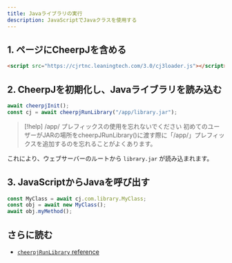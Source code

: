 ```yaml
---
title: Javaライブラリの実行
description: JavaScriptでJavaクラスを使用する
---
```


## 1. ページにCheerpJを含める

```html
<script src="https://cjrtnc.leaningtech.com/3.0/cj3loader.js"></script>
```

## 2. CheerpJを初期化し、Javaライブラリを読み込む

```js
await cheerpjInit();
const cj = await cheerpjRunLibrary("/app/library.jar");
```

> [!help] /app/ プレフィックスの使用を忘れないでください
> 初めてのユーザーがJARの場所をcheerpJRunLibrary()に渡す際に「/app/」プレフィックスを追加するのを忘れることがよくあります。

これにより、ウェブサーバーのルートから `library.jar` が読み込まれます。

## 3. JavaScriptからJavaを呼び出す

```js
const MyClass = await cj.com.library.MyClass;
const obj = await new MyClass();
await obj.myMethod();
```

## さらに読む

- [`cheerpjRunLibrary` reference](/docs/reference/cheerpjRunLibrary)
